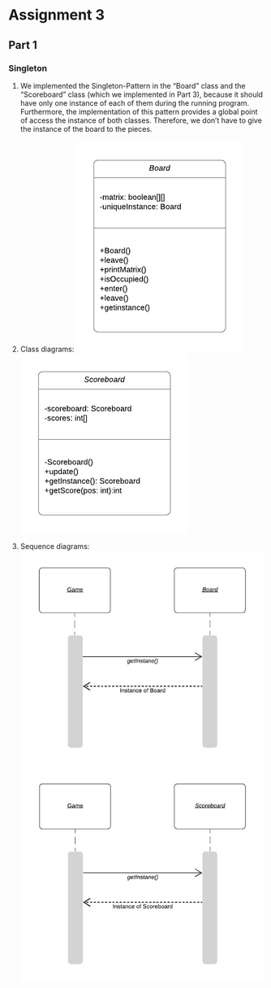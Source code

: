 
# Assignment 3
## Part 1

### Singleton

1. We implemented the Singleton-Pattern in the “Board” class and the “Scoreboard” class (which we implemented in Part 3), 
because it should have only one instance of each of them during the running program. 
Furthermore, the implementation of this pattern provides a global point of access the instance of both classes. 
Therefore, we don’t have to give the instance of the board to the pieces.

2. Class diagrams:
![Board](/img/singleton_classdiagram_board.JPG)
![Scoreboard”](./img/singleton_classdiagram_scoreboard.JPG)

3. Sequence diagrams:
![Board](/img/singleton_sequencediagram_board.JPG)
![Scoreboard”](./img/singleton_sequencediagram_scoreboard.JPG)







